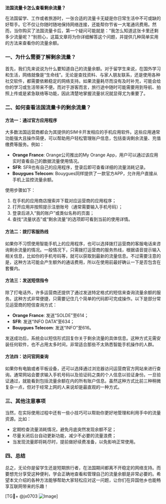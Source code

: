 **法国流量卡怎么查看剩余流量？**

在法国留学、工作或者旅游时，一张合适的流量卡无疑是你日常生活中不可或缺的好帮手。它不仅让你随时随地保持网络连接，还能帮你节省一大笔通讯费用。然而，当你购买了法国流量卡后，第一个疑问可能就是：“我怎么知道这张卡里还剩多少流量呢？”别担心，这篇文章将为你详细解答这个问题，并提供几种简单实用的方法来查看你的流量余额。

### 一、为什么需要了解剩余流量？

首先，我们先来说说为什么要知道自己的流量余额。对于留学生来说，在国外学习和生活，网络就像是“生命线”。无论是查找资料、与家人朋友联系，还是使用各种社交软件，都需要依赖稳定的网络支持。如果流量耗尽而没有及时补充，可能会给你的学习或生活带来不便。而对于游客而言，旅行途中随时可能需要用到导航、拍照上传或是紧急联络等功能，因此清楚地掌握流量状况就显得尤为重要了。

### 二、如何查看法国流量卡的剩余流量？

#### 方法一：通过官方应用程序

大多数法国运营商都会为其提供的SIM卡开发相应的手机应用软件。这些应用通常功能强大且操作简便，可以帮助用户轻松管理账户信息，包括查询剩余流量、充值缴费等服务。例如：

- **Orange France**: Orange公司推出的My Orange App，用户可以通过该应用实时查看自己的数据流量使用情况。
- **SFR**: SFR也有自己的应用程序，登录后即可查看详细的流量消耗记录。
- **Bouygues Telecom**: Bouygues同样提供了一款官方APP，允许用户直接从手机上监控流量余额。

使用步骤如下：
1. 在手机的应用商店搜索并下载对应运营商的应用程序；
2. 打开应用并按照提示注册账号（通常需要输入手机号码）；
3. 登录后进入“我的账户”或类似名称的页面；
4. 查找“流量状态”或“剩余流量”的选项即可看到当前的使用详情。

#### 方法二：拨打客服热线

如果你不习惯使用智能手机上的应用程序，也可以选择拨打运营商的客服电话来咨询剩余流量的情况。一般情况下，只需拨打运营商的服务热线，根据语音提示输入相关信息，比如你的手机号码等，就可以获取到最新的流量信息。不过需要注意的是，这种方法可能会产生额外的通话费用，所以在使用前最好确认一下是否包含在套餐内。

#### 方法三：发送短信指令

除了打电话外，许多运营商还提供了通过发送特定格式的短信来查询流量余额的服务。这种方式非常便捷，只需要记住几个简单的代码即可完成操作。以下是部分常见运营商的短信查询方式：

- **Orange France**: 发送“SOLDE”至614；
- **SFR**: 发送“INFO DATA”至634；
- **Bouygues Telecom**: 发送“INFO”至616。

发送成功后，系统会以短信形式回复你关于剩余流量的具体信息。这种方式无需安装任何软件，也不占用太多时间，非常适合那些不太熟悉智能手机操作的人群。

#### 方法四：访问官网查询

如果你有电脑或者平板设备，还可以选择通过浏览器访问运营商官方网站来进行查询。通常网站会要求输入手机号码以及验证码之类的个人信息以验证身份。一旦验证通过，就能看到包括流量余额在内的所有账户信息。虽然这种方式比前三种稍微复杂一点，但对于经常上网的人来说却是最直观的一种方式。

### 三、其他注意事项

当然，在实际使用过程中还有一些小技巧可以帮助你更好地管理和利用手中的流量资源。比如：

- 定期检查流量消耗情况，避免月底突然发现余额不足；
- 尽量关闭后台自动更新功能，减少不必要的流量浪费；
- 当发现流量即将耗尽时，提前做好续费准备，以免影响正常使用。

### 四、总结

总之，无论你是留学生还是短期旅行者，在法国期间都离不开稳定的网络支持。而要想充分享受这种便利，学会正确地查看和管理自己的流量余额是非常必要的。希望本文介绍的各种方法能够帮助大家轻松应对这一问题，让你们在异国他乡也能畅享互联网带来的乐趣！

[TG💪+ @jx0703 ![Image](https://github.com/user-attachments/assets/dbca1d08-cadb-493c-b0ec-ad6f7a83f270)]